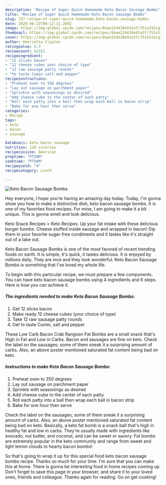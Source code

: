 ```yaml
---
description: "Recipe of Super Quick Homemade Keto Bacon Sausage Bombs"
title: "Recipe of Super Quick Homemade Keto Bacon Sausage Bombs"
slug: 337-recipe-of-super-quick-homemade-keto-bacon-sausage-bombs
date: 2020-08-22T00:12:11.269Z
image: https://img-global.cpcdn.com/recipes/8aae224438e91a3f/751x532cq70/keto-bacon-sausage-bombs-recipe-main-photo.jpg
thumbnail: https://img-global.cpcdn.com/recipes/8aae224438e91a3f/751x532cq70/keto-bacon-sausage-bombs-recipe-main-photo.jpg
cover: https://img-global.cpcdn.com/recipes/8aae224438e91a3f/751x532cq70/keto-bacon-sausage-bombs-recipe-main-photo.jpg
author: Henrietta Clayton
ratingvalue: 4.3
reviewcount: 42221
recipeingredient:
- "12 slices bacon"
- "12 cheese cubes your choice of type"
- "12 raw sausage patty rounds"
- "to taste Cumin salt and pepper"
recipeinstructions:
- "Preheat oven to 350 degrees"
- "Lay out sausage on parchment paper"
- "Sprinkle with seasonings as desired"
- "Add cheese cube to the center of each patty"
- "Roll each patty into a ball then wrap each ball in bacon strip"
- "Bake for one hour then serve"
categories:
- Recipe
tags:
- keto
- bacon
- sausage

katakunci: keto bacon sausage 
nutrition: 110 calories
recipecuisine: American
preptime: "PT30M"
cooktime: "PT56M"
recipeyield: "4"
recipecategory: Lunch

---
```



![Keto Bacon Sausage Bombs](https://img-global.cpcdn.com/recipes/8aae224438e91a3f/751x532cq70/keto-bacon-sausage-bombs-recipe-main-photo.jpg)

Hey everyone, I hope you're having an amazing day today. Today, I'm gonna show you how to make a distinctive dish, keto bacon sausage bombs. It is one of my favorites food recipes. For mine, I am going to make it a bit unique. This is gonna smell and look delicious.

Keto Snack Recipes &gt; Keto Recipes. Up your fat intake with these delicious burger bombs. Cheese stuffed inside sausage and wrapped in bacon! Dip them in your favorite sugar-free condiments and it tastes like it&#39;s straight out of a take out.

Keto Bacon Sausage Bombs is one of the most favored of recent trending foods on earth. It is simple, it's quick, it tastes delicious. It is enjoyed by millions daily. They are nice and they look wonderful. Keto Bacon Sausage Bombs is something that I've loved my whole life.


To begin with this particular recipe, we must prepare a few components. You can have keto bacon sausage bombs using 4 ingredients and 6 steps. Here is how you can achieve it.

<!--inarticleads1-->

##### The ingredients needed to make Keto Bacon Sausage Bombs:

1. Get 12 slices bacon
1. Make ready 12 cheese cubes (your choice of type)
1. Take 12 raw sausage patty rounds
1. Get to taste Cumin, salt and pepper


These Low Carb Bacon Crab Rangoon Fat Bombs are a small snack that&#39;s High in Fat and Low in Carbs. Bacon and sausages are fine on keto. Check the label on the sausages; some of them sneak it a surprising amount of carbs. Also, an above poster mentioned saturated fat content being bad on keto. 

<!--inarticleads2-->

##### Instructions to make Keto Bacon Sausage Bombs:

1. Preheat oven to 350 degrees
1. Lay out sausage on parchment paper
1. Sprinkle with seasonings as desired
1. Add cheese cube to the center of each patty
1. Roll each patty into a ball then wrap each ball in bacon strip
1. Bake for one hour then serve


Check the label on the sausages; some of them sneak it a surprising amount of carbs. Also, an above poster mentioned saturated fat content being bad on keto. Basically, a keto fat bomb is a snack ball that&#39;s high in healthy fat and low in carbs. They&#39;re usually made with ingredients like avocado, nut butter, and coconut, and can be sweet or savory. Fat bombs are extremely popular in the keto community and range from sweet and light lemon clouds to hearty bacon bombs! 

So that's going to wrap it up for this special food keto bacon sausage bombs recipe. Thanks so much for your time. I'm sure that you can make this at home. There is gonna be interesting food in home recipes coming up. Don't forget to save this page in your browser, and share it to your loved ones, friends and colleague. Thanks again for reading. Go on get cooking!
